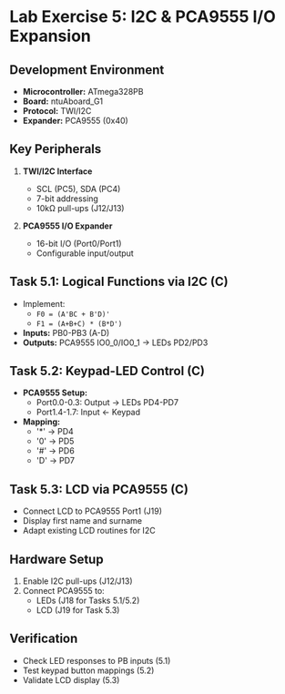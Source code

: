 # Lab Exercise 5: I2C & PCA9555 I/O Expansion

## Development Environment
- **Microcontroller:** ATmega328PB  
- **Board:** ntuAboard_G1  
- **Protocol:** TWI/I2C  
- **Expander:** PCA9555 (0x40)  

## Key Peripherals
1. **TWI/I2C Interface**  
   - SCL (PC5), SDA (PC4)  
   - 7-bit addressing  
   - 10kΩ pull-ups (J12/J13)  

2. **PCA9555 I/O Expander**  
   - 16-bit I/O (Port0/Port1)  
   - Configurable input/output  

## Task 5.1: Logical Functions via I2C (C)  
- Implement:  
  - `F0 = (A'BC + B'D)'`  
  - `F1 = (A+B+C) * (B*D')`  
- **Inputs:** PB0-PB3 (A-D)  
- **Outputs:** PCA9555 IO0_0/IO0_1 → LEDs PD2/PD3  

## Task 5.2: Keypad-LED Control (C)  
- **PCA9555 Setup:**  
  - Port0.0-0.3: Output → LEDs PD4-PD7  
  - Port1.4-1.7: Input ← Keypad  
- **Mapping:**  
  - '*' → PD4  
  - '0' → PD5  
  - '#' → PD6  
  - 'D' → PD7  

## Task 5.3: LCD via PCA9555 (C)  
- Connect LCD to PCA9555 Port1 (J19)  
- Display first name and surname  
- Adapt existing LCD routines for I2C  

## Hardware Setup  
1. Enable I2C pull-ups (J12/J13)  
2. Connect PCA9555 to:  
   - LEDs (J18 for Tasks 5.1/5.2)  
   - LCD (J19 for Task 5.3)  

## Verification  
- Check LED responses to PB inputs (5.1)  
- Test keypad button mappings (5.2)  
- Validate LCD display (5.3)  